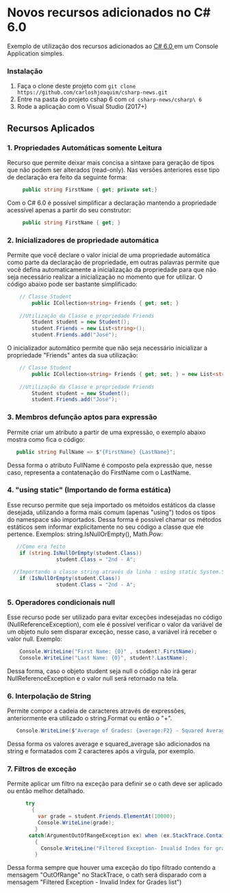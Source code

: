 Novos recursos adicionados no C# 6.0
==============

Exemplo de utilização dos recursos adicionados ao [C# 6.0 ](https://github.com/carloshjoaquim/csharp-news) em um Console Application simples.

### Instalação

1. Faça o clone deste projeto com `git clone https://github.com/carloshjoaquim/csharp-news.git`
2. Entre na pasta do projeto cshap 6 com `cd csharp-news/csharp\ 6`
3. Rode a aplicação com o Visual Studio (2017+)


## Recursos Aplicados

### 1. Propriedades Automáticas somente Leitura

   Recurso que permite deixar mais concisa a sintaxe para geração de tipos que não podem ser alterados (read-only).
   Nas versões anteriores esse tipo de declaração era feito da seguinte forma:
```csharp
     public string FirstName { get; private set;}
 ```
   Com o C# 6.0 é possível simplificar a declaração mantendo a propriedade acessível apenas a partir do 
   seu construtor:
```csharp
     public string FirstName { get; }
```

### 2. Inicializadores de propriedade automática

   Permite que você declare o valor inicial de uma propriedade automática como parte da declaração de propriedade,
   em outras palavras permite que você defina automaticamente a inicialização da propriedade para que não seja necessário
   realizar a inicialização no momento que for utilizar.
   O código abaixo pode ser bastante simplificado:
```csharp
    // Classe Student
        public ICollection<string> Friends { get; set; }
    
    //Utilização da Classe e propriedade Friends
        Student student = new Student();
        student.Friends = new List<string>();
        student.Friends.add("José");
```
   O inicializador automático permite que não seja necessário inicializar a propriedade "Friends" antes da sua utilização:
```csharp
    // Classe Student
        public ICollection<string> Friends { get; set; } = new List<string>();
    
    //Utilização da Classe e propriedade Friends
        Student student = new Student();
        student.Friends.add("José");
```
### 3. Membros defunção aptos para expressão

  Permite criar um atributo a partir de uma expressão, o exemplo abaixo mostra como fica o código:
```csharp
   public string FullName => $"{FirstName} {LastName}";
```
  Dessa forma o atributo FullName é composto pela expressão que, nesse caso, representa a contatenação do FirstName com o LastName.
  
### 4. "using static" (Importando de forma estática)

  Esse recurso permite que seja importado os métoidos estáticos da classe desejada, utilizando a forma mais comum (apenas "using") todos os tipos do namespace são importados. Dessa forma é possível chamar os métodos estáticos sem informar explicitamente no seu código a  classe que ele pertence. Exemplos: string.IsNullOrEmpty(), Math.Pow:
```csharp
   //Como era feito
    if (string.IsNullOrEmpty(student.Class))
                student.Class = "2nd - A";
  
  //Importando a classe string através da linha : using static System.String; é possível simplificar o código
    if (IsNullOrEmpty(student.Class))
                student.Class = "2nd - A";
```

### 5. Operadores condicionais null

  Esse recurso pode ser utilizado para evitar exceções indesejadas no código (NullReferenceException), com ele é possível verificar o valor da variável de um objeto nulo sem disparar exceção, nesse caso, a variável irá receber o valor null. Exemplo:
  ```csharp
      Console.WriteLine("First Name: {0}" , student?.FirstName);
      Console.WriteLine("Last Name: {0}", student?.LastName);
  ```
  Dessa forma, caso o objeto student seja null o código não irá gerar NullReferenceException e o valor null será retornado na tela.

### 6. Interpolação de String

   Permite compor a cadeia de caracteres através de expressões, anteriormente era utilizado o string.Format ou então o "+".
```csharp
   Console.WriteLine($"Average of Grades: {average:F2} - Squared Average: {squared_average:F2}");
``` 
   Dessa forma os valores average e squared_average são adicionados na string e formatados com 2 caracteres após a vírgula, por exemplo.

### 7. Filtros de exceção

   Permite aplicar um filtro na exceção para definir se o cath deve ser aplicado ou então melhor detalhado.
 ```csharp
       try
         {
           var grade = student.Friends.ElementAt(10000);
           Console.WriteLine(grade);
          }
        catch(ArgumentOutOfRangeException ex) when (ex.StackTrace.Contains("OutOfRange"))
          {
            Console.WriteLine("Filtered Exception- Invalid Index for grades list");
          }
 ```
   Dessa forma sempre que houver uma exceção do tipo filtrado contendo a mensagem "OutOfRange" no StackTrace, o cath será disparado com a mensagem "Filtered Exception  - Invalid Index for Grades list")
